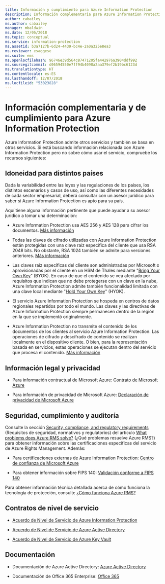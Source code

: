```yaml
---
title: Información y cumplimiento para Azure Information Protection
description: Información complementaria para Azure Information Protection, que incluye información legal, de cumplimiento y SLA.
author: cabailey
ms.author: cabailey
manager: mbaldwin
ms.date: 12/06/2018
ms.topic: conceptual
ms.service: information-protection
ms.assetid: b3a7127b-6d24-4439-bc4e-2a0a325e8ea3
ms.reviewer: esaggese
ms.suite: ems
ms.openlocfilehash: 96746e39d564c87471205fa442976a3904ddf992
ms.sourcegitcommit: d06594550e7ff94b4098a2aa379ef2b19bc6123d
ms.translationtype: HT
ms.contentlocale: es-ES
ms.lasthandoff: 12/07/2018
ms.locfileid: "53023828"
---
```

# <a name="compliance-and-supporting-information-for-azureinformation-protection"></a>Información complementaria y de cumplimiento para Azure Information Protection

Azure Information Protection admite otros servicios y también se basa en otros servicios. Si está buscando información relacionada con Azure Information Protection pero no sobre cómo usar el servicio, compruebe los recursos siguientes:

## <a name="suitability-for-different-countries"></a>Idoneidad para distintos países

Dada la variabilidad entre las leyes y las regulaciones de los países, los distintos escenarios y casos de uso, así como las diferentes necesidades de cada sector empresarial, deberá consultar con un asesor jurídico para saber si Azure Information Protection es apto para su país.

Aquí tiene alguna información pertinente que puede ayudar a su asesor jurídico a tomar una determinación:

- Azure Information Protection usa AES 256 y AES 128 para cifrar los documentos. [Más información](./how-does-it-work.md#cryptographic-controls-used-by-azure-rms-algorithms-and-key-lengths)

- Todas las claves de cifrado utilizadas con Azure Information Protection están protegidas con una clave raíz específica del cliente que usa RSA 2048 bits. No obstante, RSA 1024 también se admite para versiones anteriores. [Más información](./how-does-it-work.md#cryptographic-controls-used-by-azure-rms-algorithms-and-key-lengths)

- Las claves raíz específicas del cliente son administradas por Microsoft o aprovisionadas por el cliente en un HSM de Thales mediante "[Bring Your Own Key](plan-implement-tenant-key.md)" (BYOK). En caso de que el contenido se vea afectado por requisitos que indican que no debe protegerse con un clave en la nube, Azure Information Protection admite también funcionalidad limitada con una clave local mediante "[Hold Your Own Key](configure-adrms-restrictions.md)" (HYOK).

- El servicio Azure Information Protection se hospeda en centros de datos regionales repartidos por todo el mundo. Las claves y las directivas de Azure Information Protection siempre permanecen dentro de la región en la que se implementó originalmente.
 
- Azure Information Protection no transmite el contenido de los documentos de los clientes al servicio Azure Information Protection. Las operaciones de cifrado y descifrado de contenido se realizan localmente en el dispositivo cliente. O bien, para la representación basada en servicios, estas operaciones se ejecutan dentro del servicio que procesa el contenido. [Más información](./how-does-it-work.md)

## <a name="legal-and-privacy"></a>Información legal y privacidad

- Para información contractual de Microsoft Azure: [Contrato de Microsoft Azure](http://azure.microsoft.com/support/legal/subscription-agreement/)

- Para información de privacidad de Microsoft Azure: [Declaración de privacidad de Microsoft Azure](http://azure.microsoft.com/support/legal/privacy-statement/)

## <a name="security-compliance-and-auditing"></a>Seguridad, cumplimiento y auditoría

Consulte la sección [Security, compliance, and regulatory requirements](./what-is-azure-rms.md#security-compliance-and-regulatory-requirements) (Requisitos de seguridad, normativos y regulatorios) del artículo [What problems does Azure RMS solve?](./azure-rms-problems-it-solves.md) (¿Qué problemas resuelve Azure RMS?) para obtener información sobre las certificaciones específicas del servicio de Azure Rights Management. Además:

- Para certificaciones externas de Azure Information Protection: [Centro de confianza de Microsoft Azure](http://azure.microsoft.com/support/trust-center/)

- Para obtener información sobre FIPS 140: [Validación conforme a FIPS 140](https://technet.microsoft.com/library/security/cc750357.aspx)

Para obtener información técnica detallada acerca de cómo funciona la tecnología de protección, consulte ¿[Cómo funciona Azure RMS?](./how-does-it-work.md) 

## <a name="service-level-agreements"></a>Contratos de nivel de servicio

- [Acuerdo de Nivel de Servicio de Azure Information Protection](https://azure.microsoft.com/support/legal/sla/information-protection/v1_0/)

- [Acuerdo de Nivel de Servicio de Azure Active Directory](https://azure.microsoft.com/support/legal/sla/active-directory/v1_0/)

- [Acuerdo de Nivel de Servicio de Azure Key Vault](https://azure.microsoft.com/support/legal/sla/key-vault/v1_0/)

## <a name="documentation"></a>Documentación

- Documentación de Azure Active Directory: [Azure Active Directory](/azure/active-directory/fundamentals/active-directory-whatis)

- Documentación de Office 365 Enterprise: [Office 365](https://docs.microsoft.com/en-us/Office365/Enterprise/)

